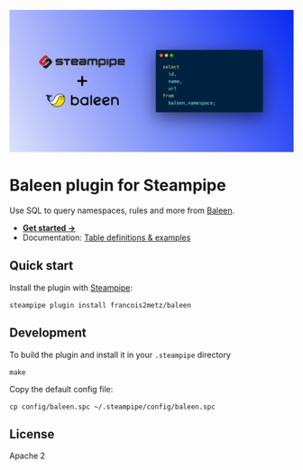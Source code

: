 ![Steampipe + Baleen](docs/baleen-social-graphic.png)

# Baleen plugin for Steampipe

Use SQL to query namespaces, rules and more from [Baleen][].

- **[Get started →](docs/index.md)**
- Documentation: [Table definitions & examples](docs/tables)

## Quick start

Install the plugin with [Steampipe][]:

    steampipe plugin install francois2metz/baleen

## Development

To build the plugin and install it in your `.steampipe` directory

    make

Copy the default config file:

    cp config/baleen.spc ~/.steampipe/config/baleen.spc

## License

Apache 2

[steampipe]: https://steampipe.io
[baleen]: https://baleen.cloud/

